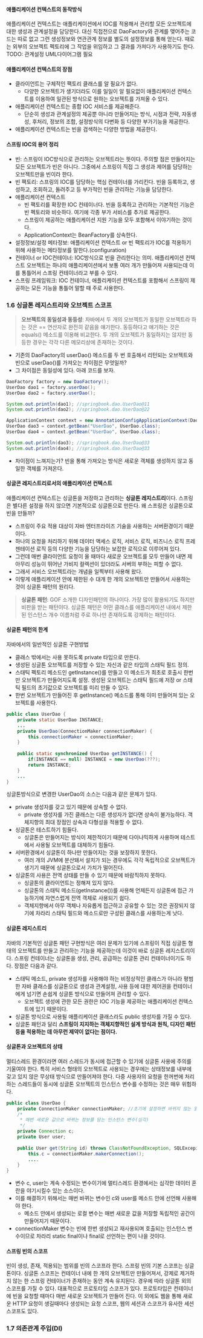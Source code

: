 #### 애플리케이션 컨텍스트의 동작방식
애플리케이션 컨텍스트는 애플리케이션에서 IOC를 적용해서 관리할 모든 오브젝트에 대한 생성과 관계설정을 담당한다.
대신 직접전으로 DaoFactory와 관계를 맺어주는 코드는 따로 없고 그런 생성정보와 연관관계 정보를 별도의 설정정보를 통해 얻는다. 때로는 외부의 오브젝트 펙토리에 그 작업을 위임하고 그 결과를 가져다가 사용하기도 한다.
TODO: 관계설정 UML다이어그램 필요

#### 애플리케이션 컨텍스트의 장점
- 클라이언트는 구체적인 팩토리 클래스를 알 필요가 없다.
    - 다양한 오브젝트가 생기더라도 이를 일일이 알 필요없이 애플리케이션 컨텍스트를 이용하여 일관된 방식으로 원하는 오브젝트를 가져올 수 있다.
- 애플리케이션 컨텍스트는 종합 IOC 서비스를 제공해준다.
    - 단순히 생성과 관계설정의 제공뿐 아니라 만들어지는 방식, 시점과 전략, 자동생성, 후처리, 정보의 조합, 설정방식의 다변화 등 다양한 부가기능을 제공한다.
- 애플리케이션 컨텍스트는 빈을 검색하는 다양한 방법을 제공한다.

#### 스프링 IOC의 용어 정리
- 빈: 스프링이 IOC방식으로 관리하는 오브젝트라는 뜻이다. 주의할 점은 만들어지는 모든 오브젝트가 빈은 아니다. 그중에서 스프링이 직접 그 생성과 제어를 담당하는 오브젝트만을 빈이라 한다.
- 빈 팩토리: 스프링의 IOC를 담당하는 핵심 컨테이너를 가리킨다. 빈을 등록하고, 생성하고, 조회하고, 돌려주고 등 부가적인 빈을 관리하는 기능을 담당한다.
- 애플리케이션 컨텍스트
    - 빈 팩토리를 확장한 IOC 컨테이너다. 빈을 등록하고 관리하는 기본적인 기능은 빈 펙토리와 비슷하다. 여기에 각종 부가 서비스를 추가로 제공한다.
    - 스프링이 제공하는 애플리케이션 지원 기능을 모두 포함해서 이야기하는 것이다.
    - ApplicationContext는 BeanFactory를 상속한다.
- 설정정보/설정 메타정보: 애플리케이션 컨텍스트 or 빈 팩토리가 IOC를 적용하기 위해 사용하는 메타정보를 말한다.(configuration)
- 컨테이너 or IOC컨테이너: IOC방식으로 빈을 관리한다는 의미. 애플리케이션 컨텍스트 오브젝트는 하나의 애플리케이션에서 보통 여러 개가 만들어져 사용되는데 이를 통틀어서 스프링 컨테이너라고 부를 수 있다.
- 스프링 프레임워크: IOC 컨테이너, 애플리케이션 컨텍스트를 포함해서 스프링이 제공하는 모든 기능을 통틀어 말할 때 주로 사용한다.

### 1.6 싱글톤 레지스트리와 오브젝트 스코프
> **오브젝트의 동일성과 동등성**: 자바에서 두 개의 오브젝트가 동일한 오브젝트라 하는 것은 == 연산자로 완전히 같음을 얘기한다. 동등하다고 얘기하는 것은 equals() 메소드를 이용해 비교한다.
두 개의 오브젝트가 동일하지는 않지만 동등한 경우는 각각 다른 메모리상에 존재하는 것이다.

- 기존의 DaoFactory의 userDao() 메소드를 두 번 호출해서 리턴되는 오브젝트와 빈으로 userDao()를 가져오는 차이점은 무엇일까?
- 그 차이점은 동일성에 있다. 아래 코드를 보자.
```java
DaoFactory factory = new DaoFactory();
UserDao dao1 = factory.userDao();
UserDao dao2 = factory.userDao();

System.out.println(dao1); //springbook.dao.UserDao@11
System.out.println(dao2); //springbook.dao.UserDao@22
```
```java
ApplicationContext context = new AnnotationConfigApplicationContext(DaoFactory.class);
UserDao dao3 = context.getBean("UserDao", UserDao.class);
UserDao dao4 = context.getBean("UserDao", UserDao.class);

System.out.println(dao3); //springbook.dao.UserDao@33
System.out.println(dao4); //springbook.dao.UserDao@33
```
- 차이점이 느껴지는가? 빈을 통해 가져오는 방식은 새로운 객체를 생성하지 않고 동일한 객체를 가져온다.

#### 싱글콘 레지스트리로서의 애플리케이션 컨텍스트
애플리케이션 컨텍스트는 싱글톤을 저장하고 관리하는 **싱글톤 레지스트리**이다. 스프링은 별다른 설정을 하지 않으면 기본적으로 싱글톤으로 만든다. 왜 스프링은 싱글톤으로 빈을 만들까?
- 스프링이 주요 적용 대상이 자바 엔터프라이즈 기술을 사용하는 서버환경이기 때문이다.
- 하나의 요청을 처리하기 위해 데이터 액세스 로직, 서비스 로직, 비즈니스 로직 프레젠테이션 로직 등의 다양한 기능을 담당하는 보잡한 로직으로 이루어져 있다.
- 그런데 매번 클라이언트 요청이 올 때마다 새로운 오브젝트를 모두 만들어 내면 제아무리 성능이 뛰어난 가비지 컬렉션이 있더라도 서버의 부하는 피할 수 없다.
- 그래서 서비스 오브젝트라는 개념을 일찍부터 사용해 왔다.
- 이렇게 애플리케이션 안에 제한된 수 대개 한 개의 오브젝트만 만들어서 사용하는 것이 싱글톤 패턴의 원리다.
> **싱글톤 패턴**: GOF 소개한 디자인패턴의 하나이다. 가장 많이 활용되기도 하지만 비판을 받는 패턴이다. 싱글톤 패턴은 어떤 클래스를 애플리케이션 내에서 제한된 인스턴스 개수 이름처럼 주로 하나만 존재하도록 강제하는 패턴이다.

#### 싱글톤 패턴의 한계
자바에서의 일반적인 싱글톤 구현방법
- 클래스 밖에서는 사용 못하도록 private 타입으로 만든다.
- 생성된 싱글톤 오브젝트를 저장할 수 있는 자신과 같은 타입의 스태틱 필드 정의.
- 스태틱 펙토리 메소드인 getInstance()를 만들고 이 메소드가 최초로 호출시 한번만 오브젝트가 만들어지도록 설정. 생성된 오브젝트는 스태틱 필드에 저장 or 스태틱 필드의 초기값으로 오브젝트를 미리 만들 수 있다.
- 한번 오브젝트가 만들어진 후 getInstance() 메소드를 통해 이미 만들어져 있는 오브젝트를 사용한다.
```java
public class UserDao {
    private static UserDao INSTANCE;
    ...
    private UserDao(ConnectionMaker connectionMaker) {
        this.connectionMaker = connectionMaker;
    }
    
    public static synchronized UserDao getINSTANCE() {
        if(INSTANCE == null) INSTANCE = new UserDao(???);
        return INSTANCE;
    }
    ...
}
```

싱글톤방식으로 변경한 UserDao의 소스는 다음과 같은 문제가 있다.
- private 생성자를 갖고 있기 때문에 상속할 수 없다.
	- private 생성자를 가진 클래스는 다른 생성자가 없다면 상속이 불가능하다. 객체지향의 최대 장점인 상속과 다형성을 적용할 수 없다.
- 싱글톤은 테스트하기 힘들다.
	- 싱글톤은 만들어지는 방식이 제한적이기 때문에 다이나믹하게 사용하며 테스트에서 사용될 오브젝트를 대체하기 힘들다.
- 서버환경에서 싱글톤이 하나만 만들어지는 것을 보장하지 못한다.
	- 여러 개의 JVM에 분산돼서 설치가 되는 경우에도 각각 독립적으로 오브젝트가 생기기 때문에 싱글톤으로서 가치가 떨어진다.
- 싱글톤의 사용은 전역 상태를 만들 수 있기 때문에 바람직하지 못하다.
	- 싱글톤의 클라이언트는 정해져 있지 않다.
	- 싱글톤의 스태틱 메소드(getInstance())를 사용해 언제든지 싱글톤에 접근 가능하기에 자연스럽게 전역 객체로 사용되기 쉽다.
	- 객체지향에서 아무 객체나 자유롭게 접근하고 공유할 수 있는 것은 권장되지 않기에 차라리 스태틱 필드와 메소드로만 구성된 클래스를 사용하는게 낫다.
	
#### 싱글톤 레지스트리
자바의 기본적인 싱글톤 패턴 구현방식은 여러 문제가 있기에 스프링이 직접 싱글톤 형태의 오브젝트를 만들고 관리하는 기능을 제공하는데 이것이 바로 싱글톤 레지스트리이다. 스프링 컨테이너는 싱글톤을 생성, 관리, 공급하는 싱글톤 관리 컨테이너이기도 하다.
장점은 다음과 같다.
- 스태틱 메소드, private 생성자를 사용해야 하는 비정상적인 클래스가 아니라 평범한 자바 클래스를 싱글톤으로 생성과 관계설정, 사용 등에 대한 제어권을 컨테이너에게 넘기면 손쉽게 싱글톤 방식으로 만들어져 관리할 수 있다.
	- 오브젝트 생성에 관한 모든 권한은 IOC 기능을 제공하는 애플리케이션 컨텍스트에 있기 때문이다.
- 싱글톤 방식으로 사용될 애플리케이션 클래스라도 public 생성자를 가질 수 있다.
- 싱글톤 패턴과 달리 **스프링이 지지하는 객체지향적인 설계 방식과 원칙, 디자인 패턴 등을 적용하는 데 아무런 제약이 없다는 점이다.**

#### 싱글톤과 오브젝트의 상태
멀티스레드 환경이라면 여러 스레드가 동시에 접근할 수 있기에 싱글톤 사용에 주의를 기울여야 한다. 특히 서비스 형태의 오브젝트로 사용되는 경우에는 상태정보를 내부에 갖고 있지 않은 무상태 방식으로 만들어져야 한다. 다중 사용자의 요청을 한꺼번에 처리하는 
스레드들이 동시에 싱글톤 오브젝트의 인스턴스 변수를 수정하는 것은 매우 위험하다.
```java
public class UserDao {
    private ConnectionMaker connectionMaker; //초기에 설정하면 바뀌지 않는 읽기전용 인스턴스 변수
    /*
     * 매번 새로운 값으로 바뀌는 정보를 담는 인스턴스 변수(심각)
     */
    private Connection c;
    private User user;
    
    public User get(String id) throws ClassNotFoundException, SQLExcepion {
        this.c = connectionMaker.makerConnection();
        ....
    }
}
```
- 변수 c, user는 계속 수정되는 변수이기에 멀티스레드 환경에서는 심각한 데이터 혼란을 야기시킬수 있는 소스이다.
- 이를 해결하기 위해서는 매번 바뀌는 변수인 c와 user를 메소드 안에 선언해 사용해야 한다.
	- 메소드 안에서 생성되는 로컬 변수는 매번 새로운 값을 저장할 독립적인 공간이 만들어지기 때문이다.
- connectionMaker 변수는 빈에 한번 생성되고 재사용되며 호출되는 인스턴스 변수이므로 차라리 static final이나 final로 선언하는 편이 나을 것이다.

#### 스프링 빈의 스코프
빈이 생성, 존재, 적용되는 범위를 빈의 스코프라 한다. 스프링 빈의 기본 스코프는 싱글톤이다. 싱글톤 스코프는 컨테이너 내에 한 개의 오브젝트만 만들어져서, 강제로 제거하지 않는 한 스프링 컨테이너가 존재하는 동안 계속 유지된다.
경우에 따라 싱글톤 외의 스코프를 가질 수 있다. 대표적으로 프로토타입 스코프가 있다. 프로토타입은 컨테이너에 빈을 요청할 때마다 매번 새로운 오브젝트가 만들어 진다. 이 외에도 웹을 통해 새로운 HTTP 요청이 생길때마다 생성되는 요청 스코프, 
웹의 세션과 스코프가 유사한 세션 스코프도 있다.

### 1.7 의존관계 주입(DI)
